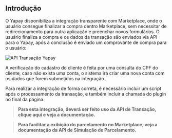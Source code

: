 ## Introdução

O Yapay disponibiliza a integração transparente com Marketplace, onde o usuário consegue finalizar a compra dentro Marketplace, sem necessitar de redirecionamento para outra aplicação e preenchar novos formulários. O usuário finaliza a compra e os dados da transação são enviados via API para o Yapay, após a conclusão é enviado um comprovante de compra para o usuário:


![API Transação Yapay](/images/Integracao_api_LV.png "Marketplace Yapay")

A verificação do cadastro do cliente é feita por uma consulta do CPF do cliente, caso não exista uma conta, o sistema irá criar uma nova conta com os dados que forem submetidos na integração.

Para realizar a integração de forma correta, é necessário incluir um script após o processamento da transação, e também incluir a chamada do plugin no final da página.

> **Para esta integração, deverá ser feito uso da API de Transação, clique aqui e veja a documentação.**

> **Para facilitar a exibição do parcelamento no Marketplace, veja a documentação da API de Simulação de Parcelamento.**
